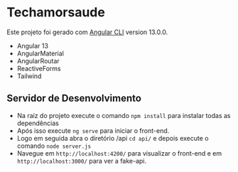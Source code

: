 # Techamorsaude

Este projeto foi gerado com [Angular CLI](https://github.com/angular/angular-cli) version 13.0.0.

* Angular 13
* AngularMaterial
* AngularRoutar
* ReactiveForms
* Tailwind

## Servidor de Desenvolvimento

* Na raíz do projeto execute o comando `npm install` para instalar todas as dependências
* Após isso execute `ng serve` para iniciar o front-end. 
* Logo em seguida abra o diretório /api `cd api/` e depois execute o comando `node server.js`
* Navegue em `http://localhost:4200/` para visualizar o front-end e em `http://localhost:3000/` para ver a fake-api.
